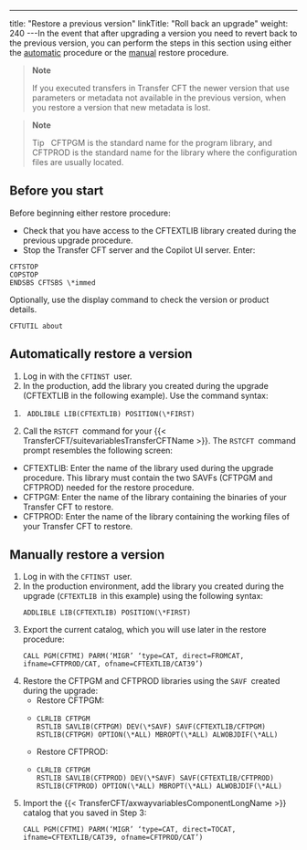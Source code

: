 ---
title: "Restore a previous version"
linkTitle: "Roll back an upgrade"
weight: 240
---In the event that after upgrading a version you need to revert back to the previous version, you can perform the steps in this section using either the [automatic](#Automati) procedure or the [manual](#Manually) restore procedure.

> **Note**
>
> If you executed transfers in Transfer CFT the newer version that use parameters or metadata not available in the previous version, when you restore a version that new metadata is lost.

> **Note**
>
> Tip  
> CFTPGM is the standard name for the program library, and CFTPROD is the standard name for the library where the configuration files are usually located.

## Before you start

Before beginning either restore procedure:

- Check that you have access to the CFTEXTLIB library created during the previous upgrade procedure.
- Stop the Transfer CFT server and the Copilot UI server. Enter:

```
CFTSTOP
COPSTOP
ENDSBS CFTSBS \*immed
```

Optionally, use the display command to check the version or product details.

```
CFTUTIL about
```
<span id="Automati"></span>

## Automatically restore a version

1. Log in with the `CFTINST `user.
1. In the production, add the library you created during the upgrade (CFTEXTLIB in the following example). Use the command syntax:

<!-- -->

1. ```
    ADDLIBLE LIB(CFTEXTLIB) POSITION(\*FIRST)
    ```
1. Call the `RSTCFT `command for your {{< TransferCFT/suitevariablesTransferCFTName >}}. The `RSTCFT `command prompt resembles the following screen:

- CFTEXTLIB: Enter the name of the library used during the upgrade procedure. This library must contain the two SAVFs (CFTPGM and CFTPROD) needed for the restore procedure.
- CFTPGM: Enter the name of the library containing the binaries of your Transfer CFT to restore.
- CFTPROD: Enter the name of the library containing the working files of your Transfer CFT to restore.

<span id="Manually"></span>

## Manually restore a version

1. Log in with the `CFTINST `user.
1. In the production environment, add the library you created during the upgrade (`CFTEXTLIB `in this example) using the following syntax:  
    ```
    ADDLIBLE LIB(CFTEXTLIB) POSITION(\*FIRST)
    ```
1. Export the current catalog, which you will use later in the restore procedure:   
    ```
    CALL PGM(CFTMI) PARM(‘MIGR’ ‘type=CAT, direct=FROMCAT, ifname=CFTPROD/CAT, ofname=CFTEXTLIB/CAT39’)
    ```
1. Restore the CFTPGM and CFTPROD libraries using the `SAVF `created during the upgrade:
    -   Restore CFTPGM:
    -   ```
        CLRLIB CFTPGM
        RSTLIB SAVLIB(CFTPGM) DEV(\*SAVF) SAVF(CFTEXTLIB/CFTPGM) RSTLIB(CFTPGM) OPTION(\*ALL) MBROPT(\*ALL) ALWOBJDIF(\*ALL)
        ```
    -   Restore CFTPROD:
    -   ```
        CLRLIB CFTPGM
        RSTLIB SAVLIB(CFTPROD) DEV(\*SAVF) SAVF(CFTEXTLIB/CFTPROD) RSTLIB(CFTPROD) OPTION(\*ALL) MBROPT(\*ALL) ALWOBJDIF(\*ALL)
        ```
1. Import the {{< TransferCFT/axwayvariablesComponentLongName >}} catalog that you saved in Step 3:  
    ```
    CALL PGM(CFTMI) PARM(‘MIGR’ ‘type=CAT, direct=TOCAT, ifname=CFTEXTLIB/CAT39, ofname=CFTPROD/CAT’)
    ```
